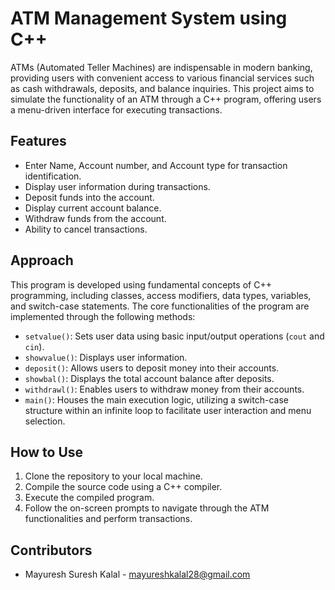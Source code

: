 # ATM Management System using C++

ATMs (Automated Teller Machines) are indispensable in modern banking, providing users with convenient access to various financial services such as cash withdrawals, deposits, and balance inquiries. This project aims to simulate the functionality of an ATM through a C++ program, offering users a menu-driven interface for executing transactions.

## Features
- Enter Name, Account number, and Account type for transaction identification.
- Display user information during transactions.
- Deposit funds into the account.
- Display current account balance.
- Withdraw funds from the account.
- Ability to cancel transactions.

## Approach
This program is developed using fundamental concepts of C++ programming, including classes, access modifiers, data types, variables, and switch-case statements. The core functionalities of the program are implemented through the following methods:

- `setvalue()`: Sets user data using basic input/output operations (`cout` and `cin`).
- `showvalue()`: Displays user information.
- `deposit()`: Allows users to deposit money into their accounts.
- `showbal()`: Displays the total account balance after deposits.
- `withdrawl()`: Enables users to withdraw money from their accounts.
- `main()`: Houses the main execution logic, utilizing a switch-case structure within an infinite loop to facilitate user interaction and menu selection.

## How to Use
1. Clone the repository to your local machine.
2. Compile the source code using a C++ compiler.
3. Execute the compiled program.
4. Follow the on-screen prompts to navigate through the ATM functionalities and perform transactions.

## Contributors
- Mayuresh Suresh Kalal - mayureshkalal28@gmail.com


